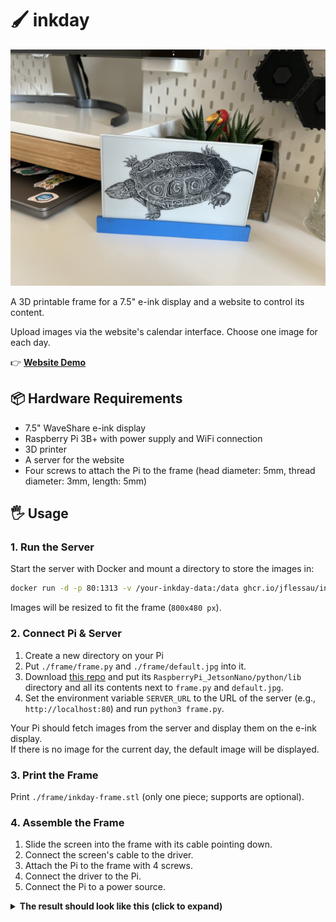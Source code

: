 # 🖌️ inkday

<img src="/img/front.jpg" width="600" />

A 3D printable frame for a 7.5" e-ink display and a website to control its content.

Upload images via the website's calendar interface. Choose one image for each day.

👉 **[Website Demo](https://inkday.jflessau.com)**

## 📦 Hardware Requirements

- 7.5" WaveShare e-ink display
- Raspberry Pi 3B+ with power supply and WiFi connection
- 3D printer
- A server for the website
- Four screws to attach the Pi to the frame (head diameter: 5mm, thread diameter: 3mm, length: 5mm)

## 🖐️ Usage

### 1. Run the Server

Start the server with Docker and mount a directory to store the images in:

```bash
docker run -d -p 80:1313 -v /your-inkday-data:/data ghcr.io/jflessau/inkday:latest
```

Images will be resized to fit the frame (`800x480 px`).

### 2. Connect Pi & Server

1. Create a new directory on your Pi
2. Put `./frame/frame.py` and `./frame/default.jpg` into it.
3. Download [this repo](https://github.com/waveshare/e-Paper) and put its `RaspberryPi_JetsonNano/python/lib` directory and all its contents next to `frame.py` and `default.jpg`.
4. Set the environment variable `SERVER_URL` to the URL of the server (e.g., `http://localhost:80`) and run `python3 frame.py`.

Your Pi should fetch images from the server and display them on the e-ink display.  
If there is no image for the current day, the default image will be displayed.

### 3. Print the Frame

Print `./frame/inkday-frame.stl` (only one piece; supports are optional).

### 4. Assemble the Frame

1. Slide the screen into the frame with its cable pointing down.
2. Connect the screen's cable to the driver.
3. Attach the Pi to the frame with 4 screws.
4. Connect the driver to the Pi.
5. Connect the Pi to a power source.

<details>
<summary><b>The result should look like this (click to expand)</b></summary>
<img src="/img/back.jpg" max-width="800px"/>
</details>
